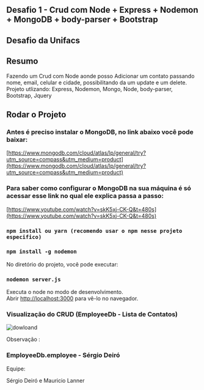 ## Desafio 1 - Crud com Node + Express + Nodemon + MongoDB + body-parser + Bootstrap

## Desafio da Unifacs

## Resumo 
 Fazendo um Crud com Node aonde posso Adicionar um contato passando nome, email, celular e cidade, possibilitando da um update e um delete. Projeto utlizando: Express, Nodemon, Mongo, Node, body-parser, Bootstrap, Jquery 

## Rodar o Projeto

### Antes é preciso instalar o MongoDB, no link abaixo você pode baixar:
[https://www.mongodb.com/cloud/atlas/lp/general/try?utm_source=compass&utm_medium=product](https://www.mongodb.com/cloud/atlas/lp/general/try?utm_source=compass&utm_medium=product)

### Para saber como configurar o MongoDB na sua máquina é só acessar esse link no qual ele explica passa a passo:
[https://www.youtube.com/watch?v=skK5xj-CK-Q&t=480s](https://www.youtube.com/watch?v=skK5xj-CK-Q&t=480s)

### `npm install ou yarn (recomendo usar o npm nesse projeto especifico)`

### `npm install -g nodemon`

No diretório do projeto, você pode executar:

### `nodemon server.js`

Executa o node no modo de desenvolvimento.<br>
Abrir [http://localhost:3000](http://localhost:3000) para vê-lo no navegador.

### Visualização do CRUD (EmployeeDb - Lista de Contatos)

![dowloand](https://user-images.githubusercontent.com/32772022/91929969-ff056200-ecb5-11ea-82f7-ae5fb6508c30.jpg)

Observação :

### EmployeeDb.employee - Sérgio Deiró

Equipe: 

Sérgio Deiró e Mauricio Lanner

